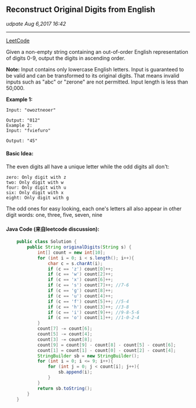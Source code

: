 ## Reconstruct Original Digits from English
_udpate Aug 6,2017 16:42_

---
[LeetCode](https://leetcode.com/problems/reconstruct-original-digits-from-english/description/)


Given a non-empty string containing an out-of-order English representation of digits 0-9, output the digits in ascending order.

**Note:**
Input contains only lowercase English letters.
Input is guaranteed to be valid and can be transformed to its original digits. That means invalid inputs such as "abc" or "zerone" are not permitted.
Input length is less than 50,000.

**Example 1:**

    Input: "owoztneoer"
    
    Output: "012"
    Example 2:
    Input: "fviefuro"
    
    Output: "45"
    
#### Basic Idea:

The even digits all have a unique letter while the odd digits all don't:

    zero: Only digit with z
    two: Only digit with w
    four: Only digit with u
    six: Only digit with x
    eight: Only digit with g

The odd ones for easy looking, each one's letters all also appear in other digit words:
one, three, five, seven, nine

#### Java Code (来自leetcode discussion):
```java
    public class Solution {
        public String originalDigits(String s) {
            int[] count = new int[10];
            for (int i = 0; i < s.length(); i++){
                char c = s.charAt(i);
                if (c == 'z') count[0]++;
                if (c == 'w') count[2]++;
                if (c == 'x') count[6]++;
                if (c == 's') count[7]++; //7-6
                if (c == 'g') count[8]++;
                if (c == 'u') count[4]++; 
                if (c == 'f') count[5]++; //5-4
                if (c == 'h') count[3]++; //3-8
                if (c == 'i') count[9]++; //9-8-5-6
                if (c == 'o') count[1]++; //1-0-2-4
            }
            count[7] -= count[6];
            count[5] -= count[4];
            count[3] -= count[8];
            count[9] = count[9] - count[8] - count[5] - count[6];
            count[1] = count[1] - count[0] - count[2] - count[4];
            StringBuilder sb = new StringBuilder();
            for (int i = 0; i <= 9; i++){
                for (int j = 0; j < count[i]; j++){
                    sb.append(i);
                }
            }
            return sb.toString();
        }
    }
```